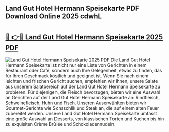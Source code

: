 ## Land Gut Hotel Hermann Speisekarte PDF Download Online 2025 cdwhL

# <h2><a href="http://gc9r8kk.nevu.top/?p=Land+Gut+Hotel+Hermann+Speisekarte">🔗 👉🔴 Land Gut Hotel Hermann Speisekarte 2025 PDF</a></h2>

[![Land Gut Hotel Hermann Speisekarte 2025 PDF](https://i.imgur.com/dBaPXMq.png)](http://gc9r8kk.nevu.top/?p=Land+Gut+Hotel+Hermann+Speisekarte)
Die Land Gut Hotel Hermann Speisekarte ist nicht nur eine Liste von Gerichten in einem Restaurant oder Café, sondern auch Ihre Gelegenheit, etwas zu finden, das für Ihren Geschmack köstlich und geeignet ist. Wenn Sie nach einem leichten und frischen Gericht suchen, empfehlen wir Ihnen, unsere Salate aus unserem Salatbereich auf der Land Gut Hotel Hermann Speisekarte zu probieren. Für diejenigen, die Fleisch bevorzugen, bieten wir eine Auswahl an Gerichten auf der Land Gut Hotel Hermann Speisekarte an: Rindfleisch, Schweinefleisch, Huhn und Fisch. Unseren Auserwählten bieten wir Gourmet-Gerichte wie Schaschlik und Steak an, die auf einem alten Feuer zubereitet werden. Unsere Land Gut Hotel Hermann Speisekarte umfasst eine große Auswahl an Desserts, von klassischen Torten und Kuchen bis hin zu exquisiten Crème Brûlée und Schokoladennudeln.
